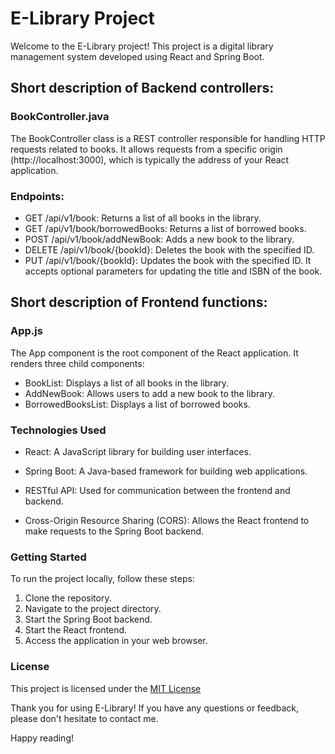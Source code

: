 
# **E-Library Project**

Welcome to the E-Library project! This project is a digital library management system developed using React and Spring Boot. 

## **Short description of Backend controllers:**
    
### **BookController.java**
The BookController class is a REST controller responsible for handling HTTP requests related to books.
It allows requests from a specific origin (http://localhost:3000), which is typically the address of your React application.

### **Endpoints:**
* GET /api/v1/book: Returns a list of all books in the library.
* GET /api/v1/book/borrowedBooks: Returns a list of borrowed books.
* POST /api/v1/book/addNewBook: Adds a new book to the library.
* DELETE /api/v1/book/{bookId}: Deletes the book with the specified ID.
* PUT /api/v1/book/{bookId}: Updates the book with the specified ID. It accepts optional parameters for updating the title and ISBN of the book.

## **Short description of Frontend functions:**

### **App.js**

The App component is the root component of the React application.
It renders three child components:

* BookList: Displays a list of all books in the library.
* AddNewBook: Allows users to add a new book to the library.
* BorrowedBooksList: Displays a list of borrowed books.

### Technologies Used
* React: A JavaScript library for building user interfaces.
* Spring Boot: A Java-based framework for building web applications.

* RESTful API: Used for communication between the frontend and backend.
* Cross-Origin Resource Sharing (CORS): Allows the React frontend to make requests to the Spring Boot backend.

### Getting Started

To run the project locally, follow these steps:

1. Clone the repository.
2. Navigate to the project directory.
3. Start the Spring Boot backend.
4. Start the React frontend.
5. Access the application in your web browser.

### License

This project is licensed under the [MIT License](https://github.com/Vadim-ATL/E-Library-FullStack-Project-React-Spring-Boot-/blob/main/LICENSE.md)


Thank you for using E-Library! If you have any questions or feedback, please don't hesitate to contact me. 

Happy reading!
